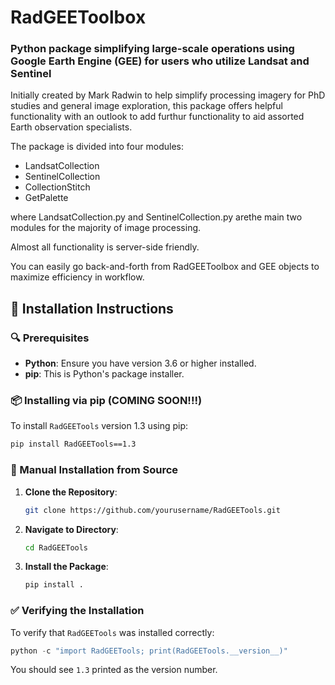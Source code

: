 # RadGEEToolbox

### Python package simplifying large-scale operations using Google Earth Engine (GEE) for users who utilize Landsat and Sentinel 

Initially created by Mark Radwin to help simplify processing imagery for PhD studies and general image exploration, this package offers helpful functionality with an outlook to add furthur functionality to aid assorted Earth observation specialists. 

The package is divided into four modules:
- LandsatCollection
- SentinelCollection
- CollectionStitch
- GetPalette

where LandsatCollection.py and SentinelCollection.py arethe main two modules for the majority of image processing. 

Almost all functionality is server-side friendly.

You can easily go back-and-forth from RadGEEToolbox and GEE objects to maximize efficiency in workflow.


## 🚀 Installation Instructions

### 🔍 Prerequisites

- **Python**: Ensure you have version 3.6 or higher installed.
- **pip**: This is Python's package installer. 

### 📦 Installing via pip (COMING SOON!!!)

To install `RadGEETools` version 1.3 using pip:

```bash
pip install RadGEETools==1.3
```

### 🔧 Manual Installation from Source

1. **Clone the Repository**: 
   ```bash
   git clone https://github.com/yourusername/RadGEETools.git
   ```

2. **Navigate to Directory**: 
   ```bash
   cd RadGEETools
   ```

3. **Install the Package**:
   ```bash
   pip install .
   ```

### ✅ Verifying the Installation

To verify that `RadGEETools` was installed correctly:

```python
python -c "import RadGEETools; print(RadGEETools.__version__)"
```

You should see `1.3` printed as the version number.
